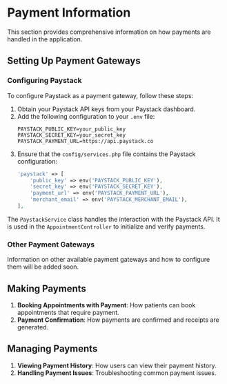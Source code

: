 # Payment Information

This section provides comprehensive information on how payments are handled in the application.

## Setting Up Payment Gateways

### Configuring Paystack

To configure Paystack as a payment gateway, follow these steps:

1. Obtain your Paystack API keys from your Paystack dashboard.
2. Add the following configuration to your `.env` file:
   ```
   PAYSTACK_PUBLIC_KEY=your_public_key
   PAYSTACK_SECRET_KEY=your_secret_key
   PAYSTACK_PAYMENT_URL=https://api.paystack.co
   ```
3. Ensure that the `config/services.php` file contains the Paystack configuration:
   ```php
   'paystack' => [
       'public_key' => env('PAYSTACK_PUBLIC_KEY'),
       'secret_key' => env('PAYSTACK_SECRET_KEY'),
       'payment_url' => env('PAYSTACK_PAYMENT_URL'),
       'merchant_email' => env('PAYSTACK_MERCHANT_EMAIL'),
   ],
   ```

The `PaystackService` class handles the interaction with the Paystack API. It is used in the `AppointmentController` to initialize and verify payments.

### Other Payment Gateways

Information on other available payment gateways and how to configure them will be added soon.

## Making Payments

1.  **Booking Appointments with Payment**: How patients can book appointments that require payment.
2.  **Payment Confirmation**: How payments are confirmed and receipts are generated.

## Managing Payments

1.  **Viewing Payment History**: How users can view their payment history.
2.  **Handling Payment Issues**: Troubleshooting common payment issues.